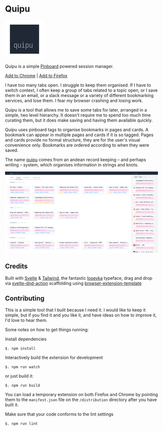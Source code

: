 # Quipu

![quipu](source/icon.png)

Quipu is a simple [Pinboard](http://pinboard.in) powered session manager.

[Add to Chrome](https://chrome.google.com/webstore/detail/quipu/ekiaicefngglagjldocoldkinmhegnjo) | [Add to Firefox](https://addons.mozilla.org/addon/quipu/)

I have too many tabs open. I struggle to keep them organised. If I have to switch context, I often keep a group of tabs related to a topic open, or I save them in an email, or a slack message or a variety of different bookmarking services, and lose them. I fear my browser crashing and losing work.

Quipu is a tool that allows me to save some tabs for later, arranged in a simple, two level hierarchy. It doesn't require me to spend too much time curating them, but it does make saving and having them available quickly.

Quipu uses pinboard tags to organise bookmarks in pages and cards. A bookmark can appear in multiple pages and cards if it is so tagged. Pages and cards provide no formal structure, they are for the user's visual convenience only. Bookmarks are ordered according to when they were saved.

The name [quipu](https://en.wikipedia.org/wiki/Quipu) comes from an andean record keeping – and perhaps writing – system, which organises information in strings and knots.

![Preview](media/previewer.png)

## Credits

Built with [Svelte](https://svelte.dev/) & [Tailwind](https://tailwindcss.com/), the fantastic [Iosevka](https://typeof.net/Iosevka/) typeface, drag and drop via [svelte-dnd-action](https://github.com/isaacHagoel/svelte-dnd-action)
scaffolding using [browser-extension-template](https://github.com/fregante/browser-extension-template)

## Contributing

This is a simple tool that I built because I need it. I would like to keep it simple, but if you find it and you like it, and have ideas on how to improve it, I'd love to hear them.

Some notes on how to get things running:

Install dependencies

```
$. npm install
```

Interactively build the extension for development

```
$. npm run watch
```

or just build it:

```
$. npm run build
```

You can load a temporary extension on both Firefox and Chrome by pointing them to the `manifest.json` file on the `/distribution` directory after you have built it.

Make sure that your code conforms to the lint settings

```
$. npm run lint
```
